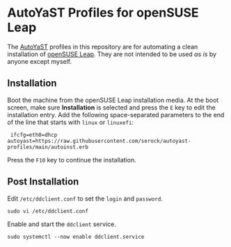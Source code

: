 # AutoYaST Profiles for openSUSE Leap

The [AutoYaST](https://doc.opensuse.org/documentation/leap/autoyast/html/book-autoyast/index.html) profiles in this repository are for automating a clean installation of [openSUSE Leap](https://www.opensuse.org/#Leap).
They are not intended to be used *as is* by anyone except myself.

## Installation

Boot the machine from the openSUSE Leap installation media.
At the boot screen, make sure **Installation** is selected and press the `E` key to edit the installation entry.
Add the following space-separated parameters to the end of the line that starts with `linux` or `linuxefi`:

```
 ifcfg=eth0=dhcp autoyast=https://raw.githubusercontent.com/serock/autoyast-profiles/main/autoinst.erb
```

Press the `F10` key to continue the installation.

## Post Installation

Edit `/etc/ddclient.conf` to set the `login` and `password`.

```
sudo vi /etc/ddclient.conf
```

Enable and start the `ddclient` service.

```
sudo systemctl --now enable ddclient.service
```
